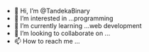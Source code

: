 - 👋 Hi, I’m @TandekaBinary
- 👀 I’m interested in ...programming
- 🌱 I’m currently learning ...web development
- 💞️ I’m looking to collaborate on ...
- 📫 How to reach me ...

<!---
TandekaBinary/TandekaBinary is a ✨ special ✨ repository because its `README.md` (this file) appears on your GitHub profile.
You can click the Preview link to take a look at your changes.
--->
